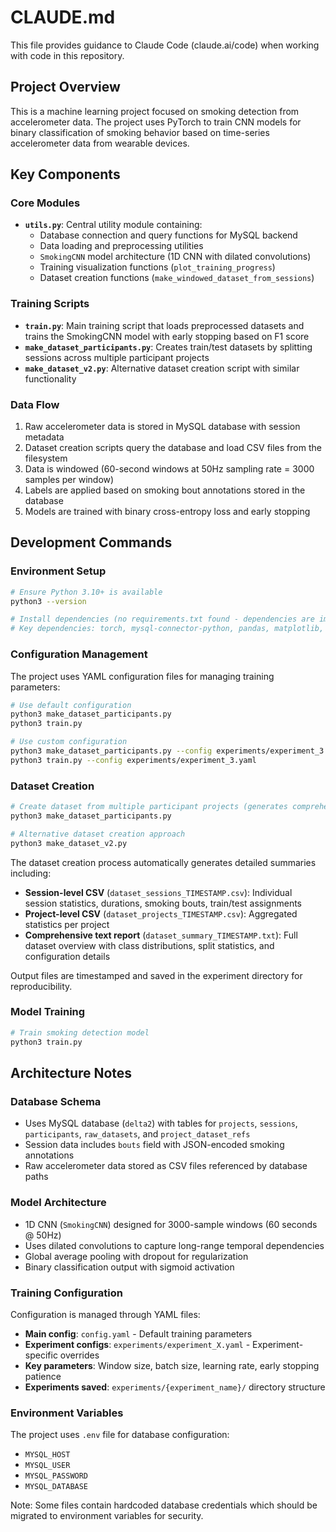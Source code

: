 # CLAUDE.md

This file provides guidance to Claude Code (claude.ai/code) when working with code in this repository.

## Project Overview

This is a machine learning project focused on smoking detection from accelerometer data. The project uses PyTorch to train CNN models for binary classification of smoking behavior based on time-series accelerometer data from wearable devices.

## Key Components

### Core Modules
- **`utils.py`**: Central utility module containing:
  - Database connection and query functions for MySQL backend
  - Data loading and preprocessing utilities
  - `SmokingCNN` model architecture (1D CNN with dilated convolutions)
  - Training visualization functions (`plot_training_progress`)
  - Dataset creation functions (`make_windowed_dataset_from_sessions`)

### Training Scripts
- **`train.py`**: Main training script that loads preprocessed datasets and trains the SmokingCNN model with early stopping based on F1 score
- **`make_dataset_participants.py`**: Creates train/test datasets by splitting sessions across multiple participant projects
- **`make_dataset_v2.py`**: Alternative dataset creation script with similar functionality

### Data Flow
1. Raw accelerometer data is stored in MySQL database with session metadata
2. Dataset creation scripts query the database and load CSV files from the filesystem
3. Data is windowed (60-second windows at 50Hz sampling rate = 3000 samples per window)
4. Labels are applied based on smoking bout annotations stored in the database
5. Models are trained with binary cross-entropy loss and early stopping

## Development Commands

### Environment Setup
```bash
# Ensure Python 3.10+ is available
python3 --version

# Install dependencies (no requirements.txt found - dependencies are imported directly)
# Key dependencies: torch, mysql-connector-python, pandas, matplotlib, sklearn, numpy, python-dotenv, pyyaml
```

### Configuration Management
The project uses YAML configuration files for managing training parameters:

```bash
# Use default configuration
python3 make_dataset_participants.py
python3 train.py

# Use custom configuration
python3 make_dataset_participants.py --config experiments/experiment_3.yaml
python3 train.py --config experiments/experiment_3.yaml
```

### Dataset Creation
```bash
# Create dataset from multiple participant projects (generates comprehensive summary)
python3 make_dataset_participants.py

# Alternative dataset creation approach
python3 make_dataset_v2.py
```

The dataset creation process automatically generates detailed summaries including:
- **Session-level CSV** (`dataset_sessions_TIMESTAMP.csv`): Individual session statistics, durations, smoking bouts, train/test assignments
- **Project-level CSV** (`dataset_projects_TIMESTAMP.csv`): Aggregated statistics per project
- **Comprehensive text report** (`dataset_summary_TIMESTAMP.txt`): Full dataset overview with class distributions, split statistics, and configuration details

Output files are timestamped and saved in the experiment directory for reproducibility.

### Model Training
```bash
# Train smoking detection model
python3 train.py
```

## Architecture Notes

### Database Schema
- Uses MySQL database (`delta2`) with tables for `projects`, `sessions`, `participants`, `raw_datasets`, and `project_dataset_refs`
- Session data includes `bouts` field with JSON-encoded smoking annotations
- Raw accelerometer data stored as CSV files referenced by database paths

### Model Architecture
- 1D CNN (`SmokingCNN`) designed for 3000-sample windows (60 seconds @ 50Hz)
- Uses dilated convolutions to capture long-range temporal dependencies
- Global average pooling with dropout for regularization
- Binary classification output with sigmoid activation

### Training Configuration
Configuration is managed through YAML files:
- **Main config**: `config.yaml` - Default training parameters
- **Experiment configs**: `experiments/experiment_X.yaml` - Experiment-specific overrides
- **Key parameters**: Window size, batch size, learning rate, early stopping patience
- **Experiments saved**: `experiments/{experiment_name}/` directory structure

### Environment Variables
The project uses `.env` file for database configuration:
- `MYSQL_HOST`
- `MYSQL_USER` 
- `MYSQL_PASSWORD`
- `MYSQL_DATABASE`

Note: Some files contain hardcoded database credentials which should be migrated to environment variables for security.